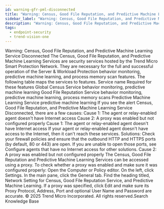 ```yaml
---
id: warning-gfr-pml-disconnected
title: "Warning: Census, Good File Reputation, and Predictive Machine Learning Service Disconnected"
sidebar_label: "Warning: Census, Good File Reputation, and Predictive Machine Learning Service Disconnected"
description: "Warning: Census, Good File Reputation, and Predictive Machine Learning Service Disconnected"
tags:
  - endpoint-security
  - trend-vision-one
---
```


 Warning: Census, Good File Reputation, and Predictive Machine Learning Service Disconnected The Census, Good File Reputation, and Predictive Machine Learning Services are security services hosted by the Trend Micro Smart Protection Network. They are necessary for the full and successful operation of the Server & Workload Protection behavior monitoring, predictive machine learning, and process memory scan features. The following table maps the services to features. Service name Required for these features Global Census Service behavior monitoring, predictive machine learning Good File Reputation Service behavior monitoring, predictive machine learning, process memory scans Predictive Machine Learning Service predictive machine learning If you see the alert Census, Good File Reputation, and Predictive Machine Learning Service Disconnected, there are a few causes: Cause 1: The agent or relay-enabled agent doesn't have Internet access Cause 2: A proxy was enabled but not configured properly Cause 1: The agent or relay-enabled agent doesn't have Internet access If your agent or relay-enabled agent doesn't have access to the Internet, then it can't reach these services. Solutions: Check your firewall policies and ensure that the outbound HTTP and HTTPS ports (by default, 80 or 443) are open. If you are unable to open those ports, see Configure agents that have no Internet access for other solutions. Cause 2: A proxy was enabled but not configured properly The Census, Good File Reputation and Predictive Machine Learning Services can be accessed using a proxy. To check whether a proxy was enabled and make sure it was configured properly: Open the Computer or Policy editor. On the left, click Settings. In the main pane, click the General tab. Find the heading titled, Network Setting for Census, Good File Reputation Service, and Predictive Machine Learning. If a proxy was specified, click Edit and make sure its Proxy Protocol, Address, Port and optional User Name and Password are accurate. © 2025 Trend Micro Incorporated. All rights reserved.Search Knowledge Base